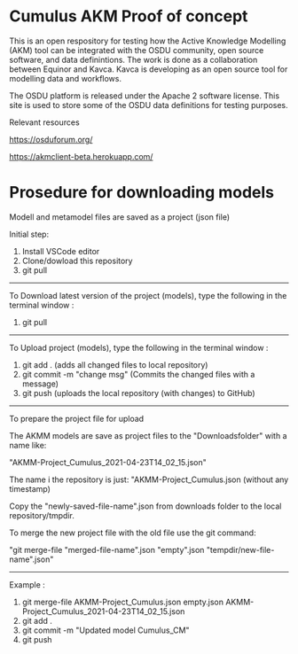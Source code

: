 # Cumulus AKM Proof of concept


This is an open respository for testing how the Active Knowledge Modelling (AKM) tool can be integrated with the OSDU community, open source software, and data definintions. The work is done as a collaboration between Equinor and Kavca. Kavca is developing as an open source tool for modelling data and workflows.

The OSDU platform is released under the Apache 2 software license. This site is used to store some of the OSDU data definitions for testing purposes. 

Relevant resources

https://osduforum.org/

https://akmclient-beta.herokuapp.com/


# Prosedure for downloading models

Modell and metamodel files are saved as a project (json file) 


Initial step: 
1. Install VSCode editor
2. Clone/dowload this repository
3. git pull
---
To Download latest version of the project (models), type the following in the terminal window :

1.  git pull

---

To Upload project (models), type the following in the terminal window  :
1. git add .  (adds all changed files to local repository)
2. git commit -m "change msg" (Commits the changed files with a message)
3. git push (uploads the local repository (with changes) to GitHub)

---

To prepare the project file for upload 

The AKMM models are save as project files to the "Downloadsfolder" with a name like:

"AKMM-Project_Cumulus_2021-04-23T14_02_15.json"



The name i the repository is just: "AKMM-Project_Cumulus.json (without any timestamp)

Copy the "newly-saved-file-name".json from downloads folder to the local repository/tmpdir.

To merge the new project file with the old file use the git command:

"git merge-file "merged-file-name".json "empty".json "tempdir/new-file-name".json"



---
Example :
1. git    merge-file AKMM-Project_Cumulus.json  empty.json  AKMM-Project_Cumulus_2021-04-23T14_02_15.json 
3. git add .
4. git commit -m "Updated model Cumulus_CM"
5. git push  
